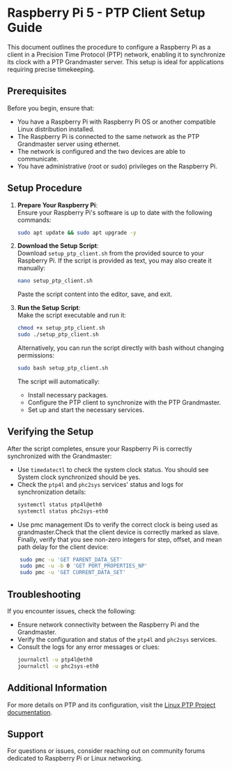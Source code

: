 # Raspberry Pi 5 - PTP Client Setup Guide

This document outlines the procedure to configure a Raspberry Pi as a client in a Precision Time Protocol (PTP) network, enabling it to synchronize its clock with a PTP Grandmaster server. This setup is ideal for applications requiring precise timekeeping.

## Prerequisites

Before you begin, ensure that:
- You have a Raspberry Pi with Raspberry Pi OS or another compatible Linux distribution installed.
- The Raspberry Pi is connected to the same network as the PTP Grandmaster server using ethernet.
- The network is configured and the two devices are able to communicate. 
- You have administrative (root or sudo) privileges on the Raspberry Pi.

## Setup Procedure

1. **Prepare Your Raspberry Pi**:  
Ensure your Raspberry Pi's software is up to date with the following commands:
    ```bash
    sudo apt update && sudo apt upgrade -y
    ```

2. **Download the Setup Script**:  
Download `setup_ptp_client.sh` from the provided source to your Raspberry Pi. If the script is provided as text, you may also create it manually:
    ```bash
    nano setup_ptp_client.sh
    ```
    Paste the script content into the editor, save, and exit.

3. **Run the Setup Script**:  
Make the script executable and run it:
    ```bash
    chmod +x setup_ptp_client.sh
    sudo ./setup_ptp_client.sh
    ```
    Alternatively, you can run the script directly with bash without changing permissions:
    ```bash
    sudo bash setup_ptp_client.sh
    ```
    
    The script will automatically:
    - Install necessary packages.
    - Configure the PTP client to synchronize with the PTP Grandmaster.
    - Set up and start the necessary services.

## Verifying the Setup

After the script completes, ensure your Raspberry Pi is correctly synchronized with the Grandmaster:
- Use `timedatectl` to check the system clock status. You should see System clock synchronized should be yes. 
- Check the `ptp4l` and `phc2sys` services' status and logs for synchronization details:
    ```bash
    systemctl status ptp4l@eth0
    systemctl status phc2sys-eth0
    ```
- Use pmc management IDs to verify the correct clock is being used as grandmaster.Check that the client device is correctly marked as slave. Finally, verify that you see non-zero integers for step, offset, and mean path delay for the client device: 
```bash
    sudo pmc -u 'GET PARENT_DATA_SET'
    sudo pmc -u -b 0 'GET PORT_PROPERTIES_NP'
    sudo pmc -u 'GET CURRENT_DATA_SET'
``` 

## Troubleshooting

If you encounter issues, check the following:
- Ensure network connectivity between the Raspberry Pi and the Grandmaster.
- Verify the configuration and status of the `ptp4l` and `phc2sys` services.
- Consult the logs for any error messages or clues:
    ```bash
    journalctl -u ptp4l@eth0
    journalctl -u phc2sys-eth0
    ```

## Additional Information

For more details on PTP and its configuration, visit the [Linux PTP Project documentation](http://linuxptp.sourceforge.net/).

## Support

For questions or issues, consider reaching out on community forums dedicated to Raspberry Pi or Linux networking.

